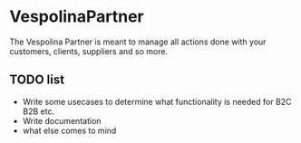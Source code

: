 VespolinaPartner
================

The Vespolina Partner is meant to manage all actions done with your customers, clients, suppliers and so more.


TODO list
-------------------------

* Write some usecases to determine what functionality is needed for B2C B2B etc.
* Write documentation
* what else comes to mind